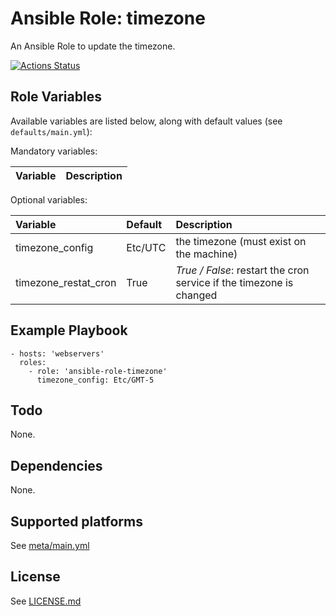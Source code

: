 # Ansible Role: timezone

An Ansible Role to update the timezone.

[![Actions Status](https://github.com/tristan-weil/ansible-role-timezone/workflows/molecule/badge.svg?branch=master)](https://github.com/tristan-weil/ansible-role-timezone/actions)

## Role Variables

Available variables are listed below, along with default values (see `defaults/main.yml`):

Mandatory variables:

| Variable      | Description |
| :------------ | :---------- |

Optional variables:

| Variable      | Default | Description |
| :------------ | :------ | :---------- |
| timezone_config | Etc/UTC | the timezone (must exist on the machine) |
| timezone_restat_cron | True | *True / False*: restart the cron service if the timezone is changed |

## Example Playbook

    - hosts: 'webservers'
      roles:
        - role: 'ansible-role-timezone'
          timezone_config: Etc/GMT-5

## Todo

None.

## Dependencies

None.

## Supported platforms

See [meta/main.yml](https://github.com/tristan-weil/ansible-role-timezone/blob/master/meta/main.yml)

## License

See [LICENSE.md](LICENSE.md)
